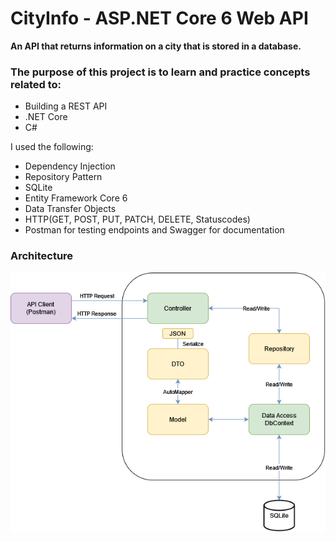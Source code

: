 # CityInfo - ASP.NET Core 6 Web API
 
**An API that returns information on a city that is stored in a database.**

### The purpose of this project is to learn and practice concepts related to:
- Building a REST API
- .NET Core
- C#

I used the following:
- Dependency Injection
- Repository Pattern
- SQLite
- Entity Framework Core 6
- Data Transfer Objects
- HTTP(GET, POST, PUT, PATCH, DELETE, Statuscodes)
- Postman for testing endpoints and Swagger for documentation

### Architecture

![architecture](https://raw.githubusercontent.com/mnhnielsen/CityInfoAPI/main/Resources/ArchitectureAPI.png)
